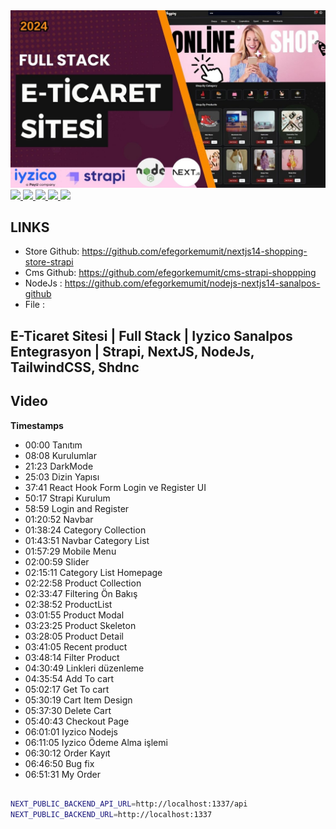 <a href="" rel="nofollow">
<img src="https://github.com/efegorkemumit/nextjs14-shopping-store-strapi/blob/master/public/eticaret-strapi.jpg"
 style="max-width: 100%;">
</a>

<div></div>

<a href="https://www.instagram.com/efegorkemumit/" rel="nofollow">
<img src="https://efegorkemumit.github.io/assets/img/iconss/instagram.png" style="max-width: 10%;">
</a>

<a href="https://efegorkemumit.com/" rel="nofollow">
<img src="https://efegorkemumit.github.io/assets/img/iconss/website.png" style="max-width: 10%;">
</a>

<a href="https://github.com/efegorkemumit" rel="nofollow">
<img src="https://efegorkemumit.github.io/assets/img/iconss/github.png" style="max-width: 10%;">
</a>

<a href="https://www.linkedin.com/in/efe-g%C3%B6rkem-%C3%BCmit-a084009b/" rel="nofollow">
<img src="https://efegorkemumit.github.io/assets/img/iconss/linkedin.png" style="max-width: 10%;">
</a>

<a href="https://www.youtube.com/@EfeGorkemUmit?sub_confirmation=1" rel="nofollow">
<img src="https://efegorkemumit.github.io/assets/img/iconss/youtube.png" style="max-width: 10%;">
</a>


<div style="height:25px">

## LINKS


- Store Github: https://github.com/efegorkemumit/nextjs14-shopping-store-strapi
- Cms Github: https://github.com/efegorkemumit/cms-strapi-shoppping
- NodeJs : https://github.com/efegorkemumit/nodejs-nextjs14-sanalpos-github
- File : 



##  E-Ticaret Sitesi | Full Stack | Iyzico Sanalpos Entegrasyon | Strapi, NextJS, NodeJs, TailwindCSS, Shdnc

## Video

**Timestamps**
- 00:00 Tanıtım
- 08:08 Kurulumlar
- 21:23 DarkMode
- 25:03 Dizin Yapısı
- 37:41 React Hook Form Login ve Register UI
- 50:17 Strapi Kurulum
- 58:59 Login and Register
- 01:20:52 Navbar
- 01:38:24 Category Collection
- 01:43:51 Navbar Category List
- 01:57:29 Mobile Menu
- 02:00:59 Slider
- 02:15:11 Category List Homepage
- 02:22:58 Product Collection
- 02:33:47 Filtering Ön Bakış
- 02:38:52 ProductList
- 03:01:55 Product Modal
- 03:23:25 Product Skeleton
- 03:28:05 Product Detail
- 03:41:05 Recent product
- 03:48:14 Filter Product
- 04:30:49 Linkleri düzenleme
- 04:35:54 Add To cart
- 05:02:17 Get To cart
- 05:30:19 Cart Item Design
- 05:37:30 Delete  Cart
- 05:40:43 Checkout Page
- 06:01:01 Iyzico Nodejs
- 06:11:05 Iyzico Ödeme Alma işlemi
- 06:30:12 Order Kayıt
- 06:46:50 Bug fix
- 06:51:31 My Order





```bash

NEXT_PUBLIC_BACKEND_API_URL=http://localhost:1337/api
NEXT_PUBLIC_BACKEND_URL=http://localhost:1337

```
